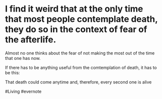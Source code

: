 # I find it weird that at the only time that most people contemplate death, they do so in the context of fear of the afterlife.

Almost no one thinks about the fear of not making the most out of the time that one has now.

If there has to be anything useful from the comtemplation of death, it has to be this:

That death could come anytime and, therefore, every second one is alive

\#Living #evernote

